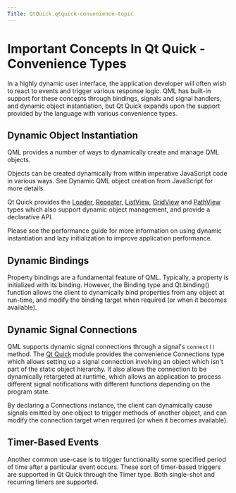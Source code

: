 ```yaml
---
Title: QtQuick.qtquick-convenience-topic
---
```

        
Important Concepts In Qt Quick - Convenience Types
==================================================

<span class="subtitle"></span>
<span id="details"></span>
In a highly dynamic user interface, the application developer will often wish to react to events and trigger various response logic. QML has built-in support for these concepts through bindings, signals and signal handlers, and dynamic object instantiation, but Qt Quick expands upon the support provided by the language with various convenience types.

<span id="dynamic-object-instantiation"></span>
Dynamic Object Instantiation
----------------------------

QML provides a number of ways to dynamically create and manage QML objects.

Objects can be created dynamically from within imperative JavaScript code in various ways. See Dynamic QML object creation from JavaScript for more details.

Qt Quick provides the [Loader](../QtQuick.Loader.md), [Repeater](../QtQuick.Repeater.md), [ListView](../QtQuick.ListView.md), [GridView](https://developer.ubuntu.comapps/qml/sdk-15.04.1/QtQuick.draganddrop/#gridview) and [PathView](../QtQuick.PathView.md) types which also support dynamic object management, and provide a declarative API.

Please see the performance guide for more information on using dynamic instantiation and lazy initialization to improve application performance.

<span id="dynamic-bindings"></span>
Dynamic Bindings
----------------

Property bindings are a fundamental feature of QML. Typically, a property is initialized with its binding. However, the Binding type and Qt.binding() function allows the client to dynamically bind properties from any object at run-time, and modify the binding target when required (or when it becomes available).

<span id="dynamic-signal-connections"></span>
Dynamic Signal Connections
--------------------------

QML supports dynamic signal connections through a signal's `connect()` method. The [Qt Quick](../QtQuick.qtquick-index.md) module provides the convenience Connections type which allows setting up a signal connection involving an object which isn't part of the static object hierarchy. It also allows the connection to be dynamically retargeted at runtime, which allows an application to process different signal notifications with different functions depending on the program state.

By declaring a Connections instance, the client can dynamically cause signals emitted by one object to trigger methods of another object, and can modify the connection target when required (or when it becomes available).

<span id="timer-based-events"></span>
Timer-Based Events
------------------

Another common use-case is to trigger functionality some specified period of time after a particular event occurs. These sort of timer-based triggers are supported in Qt Quick through the Timer type. Both single-shot and recurring timers are supported.

